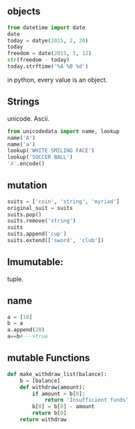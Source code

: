## objects

```python
from datetime import date
date
today = datye(2015, 2, 20)
today
freedom = date(2015, 5, 12)
str(freedom - today)
today.strftime('%A %B %d')
```

in python, every value is an object.

## Strings

unicode. Ascii.

```python
from unicodedata import name, lookup
name('A')
name('a')
lookup('WHITE SMILING FACE')
lookup('SOCCER BALL')
'A'.encode()
```

## mutation

```python
suits = ['coin', 'string', 'myriad']
original_suit = suits
suits.pop()
suits.remove('string')
suits
suits.append('cup')
suits.extend(['sword', 'club'])
```

## Imumutable:
tuple.

## name
```python
a = [10]
b = a
a.append(20)
a==b#--->true
```

## mutable Functions

```python
def make_withdraw_list(balance):
    b = [balance]
    def withdraw(amount):
        if amount > b[0]:
            return 'Insufficient funds'
        b[0] = b[0] - amount
        return b[0]
    return withdraw
```